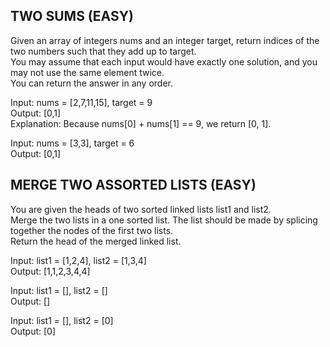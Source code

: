 ## TWO SUMS (EASY)
Given an array of integers nums and an integer target, return indices of the two numbers such that they add up to target.   
You may assume that each input would have exactly one solution, and you may not use the same element twice.   
You can return the answer in any order.   

Input: nums = [2,7,11,15], target = 9   
Output: [0,1]   
Explanation: Because nums[0] + nums[1] == 9, we return [0, 1].   

Input: nums = [3,3], target = 6   
Output: [0,1]  

## MERGE TWO ASSORTED LISTS (EASY)
You are given the heads of two sorted linked lists list1 and list2.   
Merge the two lists in a one sorted list. The list should be made by splicing together the nodes of the first two lists.    
Return the head of the merged linked list.    

Input: list1 = [1,2,4], list2 = [1,3,4]    
Output: [1,1,2,3,4,4]    

Input: list1 = [], list2 = []    
Output: []    

Input: list1 = [], list2 = [0]    
Output: [0]    
